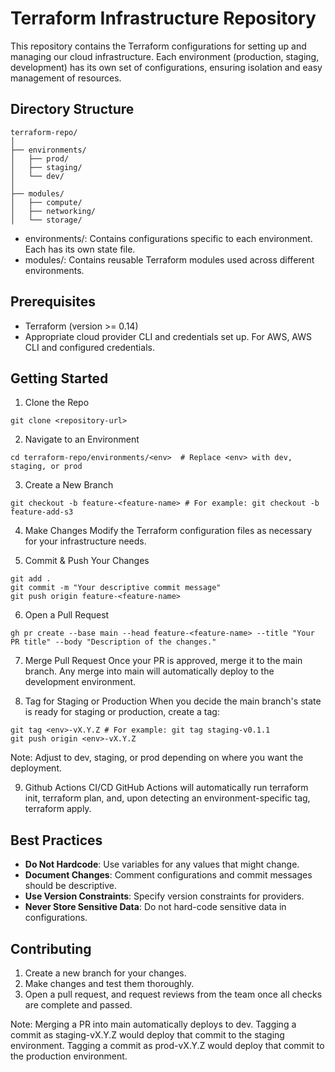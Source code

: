 # Terraform Infrastructure Repository
This repository contains the Terraform configurations for setting up and managing our cloud infrastructure. Each environment (production, staging, development) has its own set of configurations, ensuring isolation and easy management of resources.

## Directory Structure
```
terraform-repo/
│
├── environments/
│   ├── prod/
│   ├── staging/
│   └── dev/
│
├── modules/
│   ├── compute/
│   ├── networking/
│   └── storage/

```
- environments/: Contains configurations specific to each environment. Each has its own state file.
- modules/: Contains reusable Terraform modules used across different environments.

## Prerequisites
- Terraform (version >= 0.14)
- Appropriate cloud provider CLI and credentials set up. For AWS, AWS CLI and configured credentials.

## Getting Started
1. Clone the Repo
```
git clone <repository-url>
```
2. Navigate to an Environment
```
cd terraform-repo/environments/<env>  # Replace <env> with dev, staging, or prod
```
3. Create a New Branch
```
git checkout -b feature-<feature-name> # For example: git checkout -b feature-add-s3
```
4. Make Changes
Modify the Terraform configuration files as necessary for your infrastructure needs.

5. Commit & Push Your Changes
```
git add .
git commit -m "Your descriptive commit message"
git push origin feature-<feature-name>
```
6. Open a Pull Request
```
gh pr create --base main --head feature-<feature-name> --title "Your PR title" --body "Description of the changes."
```
7. Merge Pull Request
Once your PR is approved, merge it to the main branch. Any merge into main will automatically deploy to the development environment.

8. Tag for Staging or Production
When you decide the main branch's state is ready for staging or production, create a tag:
```
git tag <env>-vX.Y.Z # For example: git tag staging-v0.1.1
git push origin <env>-vX.Y.Z
```
Note: Adjust <env> to dev, staging, or prod depending on where you want the deployment.

9. Github Actions CI/CD
GitHub Actions will automatically run terraform init, terraform plan, and, upon detecting an environment-specific tag, terraform apply.

## Best Practices
- **Do Not Hardcode**: Use variables for any values that might change.
- **Document Changes**: Comment configurations and commit messages should be descriptive.
- **Use Version Constraints**: Specify version constraints for providers.
- **Never Store Sensitive Data**: Do not hard-code sensitive data in configurations.

## Contributing
1. Create a new branch for your changes.
2. Make changes and test them thoroughly.
3. Open a pull request, and request reviews from the team once all checks are complete and passed.

Note: 
Merging a PR into main automatically deploys to dev.
Tagging a commit as staging-vX.Y.Z would deploy that commit to the staging environment.
Tagging a commit as prod-vX.Y.Z would deploy that commit to the production environment.
